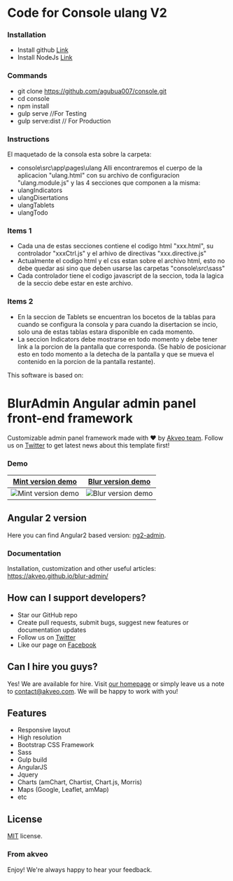 # Code for Console ulang V2

### Installation
- Install github [Link](https://github.com/blog/1510-installing-git-from-github-for-mac)
- Install NodeJs [Link](https://nodejs.org/en/download/)

### Commands
- git clone https://github.com/agubua007/console.git
- cd console
- npm install
- gulp serve //For Testing
- gulp serve:dist // For Production


### Instructions
El maquetado de la consola esta sobre la carpeta:
- console\src\app\pages\ulang
Alli encontraremos el cuerpo de la aplicacion "ulang.html" con su archivo de configuracion "ulang.module.js" y las 4 secciones que componen a la misma:
- ulangIndicators
- ulangDisertations
- ulangTablets
- ulangTodo

### Items 1
- Cada una de estas secciones contiene el codigo html "xxx.html", su controlador "xxxCtrl.js" y el arhivo de directivas "xxx.directive.js"
- Actualmente el codigo html y el css estan sobre el archivo html, esto no debe quedar asi sino que deben usarse las carpetas "console\src\sass"
- Cada controlador tiene el codigo javascript de la seccion, toda la lagica de la seccio debe estar en este archivo.

### Items 2
- En la seccion de Tablets se encuentran los bocetos de la tablas para cuando se configura la consola y para cuando la disertacion se incio, solo una de estas tablas estara disponible en cada momento.
- La seccion Indicators debe mostrarse en todo momento y debe tener link a la porcion de la pantalla que corresponda. (Se hablo de posicionar esto en todo momento a la detecha de la pantalla y que se mueva el contenido en la porcion de la pantalla restante).





This software is based on:

# BlurAdmin Angular admin panel front-end framework

Customizable admin panel framework made with :heart: by [Akveo team](http://akveo.com/). Follow us on [Twitter](https://twitter.com/akveo_inc) to get latest news about this template first!

### Demo
**[Mint version demo](http://akveo.com/blur-admin-mint/)**             |  **[Blur version demo](http://akveo.com/blur-admin/)**
:-------------------------:|:-------------------------:
![Mint version demo](http://i.imgur.com/A3TMviJ.png)  |  ![Blur version demo](http://i.imgur.com/EAoiK2O.jpg)

## Angular 2 version
Here you can find Angular2 based version: [ng2-admin](https://github.com/akveo/ng2-admin).

### Documentation
Installation, customization and other useful articles: https://akveo.github.io/blur-admin/

## How can I support developers?
- Star our GitHub repo
- Create pull requests, submit bugs, suggest new features or documentation updates
- Follow us on [Twitter](https://twitter.com/akveo_inc)
- Like our page on [Facebook](https://www.facebook.com/akveo/)

## Can I hire you guys?
Yes! We are available for hire. Visit [our homepage](http://akveo.com/) or simply leave us a note to contact@akveo.com. We will be happy to work with you!

## Features
* Responsive layout
* High resolution
* Bootstrap CSS Framework
* Sass
* Gulp build
* AngularJS
* Jquery
* Charts (amChart, Chartist, Chart.js, Morris)
* Maps (Google, Leaflet, amMap)
* etc

License
-------------
<a href=/LICENSE.txt target="_blank">MIT</a> license.

### From akveo

Enjoy!
We're always happy to hear your feedback.
